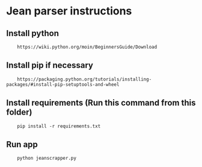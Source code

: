 # Jean parser instructions

## Install python
        https://wiki.python.org/moin/BeginnersGuide/Download

## Install pip if necessary
        https://packaging.python.org/tutorials/installing-packages/#install-pip-setuptools-and-wheel

## Install requirements (Run this command from this folder)
        pip install -r requirements.txt

## Run app
        python jeanscrapper.py
